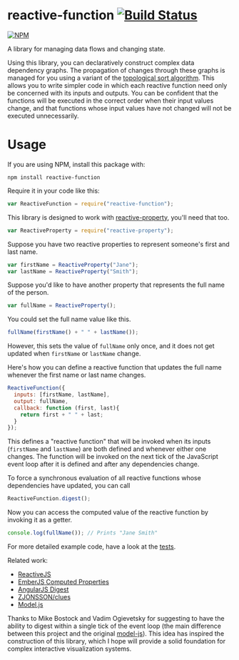 # reactive-function [![Build Status](https://travis-ci.org/curran/reactive-function.svg?branch=master)](https://travis-ci.org/curran/reactive-function)

[![NPM](https://nodei.co/npm/reactive-function.png)](https://npmjs.org/package/reactive-function)

A library for managing data flows and changing state.

Using this library, you can declaratively construct complex data dependency graphs. The propagation of changes through these graphs is managed for you using a variant of the [topological sort algorithm](https://en.wikipedia.org/wiki/Topological_sorting). This allows you to write simpler code in which each reactive function need only be concerned with its inputs and outputs. You can be confident that the functions will be executed in the correct order when their input values change, and that functions whose input values have not changed will not be executed unnecessarily.

# Usage

If you are using NPM, install this package with:

`npm install reactive-function`

Require it in your code like this:

```javascript
var ReactiveFunction = require("reactive-function");
```

This library is designed to work with [reactive-property](https://github.com/curran/reactive-property), you'll need that too.

```javascript
var ReactiveProperty = require("reactive-property");
```

Suppose you have two reactive properties to represent someone's first and last name.

```javascript
var firstName = ReactiveProperty("Jane");
var lastName = ReactiveProperty("Smith");
```

Suppose you'd like to have another property that represents the full name of the person.

```javascript
var fullName = ReactiveProperty();
```

You could set the full name value like this.

```javascript
fullName(firstName() + " " + lastName());
```

However, this sets the value of `fullName` only once, and it does not get updated when `firstName` or `lastName` change.

Here's how you can define a reactive function that updates the full name whenever the first name or last name changes.

```javascript
ReactiveFunction({
  inputs: [firstName, lastName],
  output: fullName,
  callback: function (first, last){
    return first + " " + last;
  }
});
```

This defines a "reactive function" that will be invoked when its inputs (`firstName` and `lastName`) are both defined and whenever either one changes. The function will be invoked on the next tick of the JavaScript event loop after it is defined and after any dependencies change.

To force a synchronous evaluation of all reactive functions whose dependencies have updated, you can call

```javascript
ReactiveFunction.digest();
```

Now you can access the computed value of the reactive function by invoking it as a getter.

```javascript
console.log(fullName()); // Prints "Jane Smith"
```

For more detailed example code, have a look at the [tests](https://github.com/curran/reactive-function/blob/master/test.js).

Related work:

 * [ReactiveJS](https://github.com/mattbaker/Reactive.js)
 * [EmberJS Computed Properties](https://guides.emberjs.com/v2.0.0/object-model/computed-properties/)
 * [AngularJS Digest](https://docs.angularjs.org/api/ng/type/$rootScope.Scope#$digest)
 * [ZJONSSON/clues](https://github.com/ZJONSSON/clues)
 * [Model.js](https://github.com/curran/model)

Thanks to Mike Bostock and Vadim Ogievetsky for suggesting to have the ability to digest within a single tick of the event loop (the main difference between this project and the original [model-js](https://github.com/curran/model)). This idea has inspired the construction of this library, which I hope will provide a solid foundation for complex interactive visualization systems.

